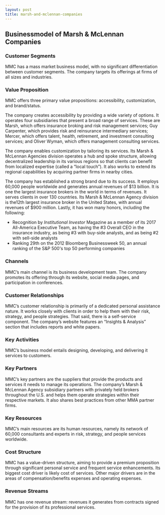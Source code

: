 ```yaml
---
layout: post
title: marsh-and-mclennan-companies
---
```


Businessmodel of Marsh & McLennan Companies
--------------------------------------------

### Customer Segments

MMC has a mass market business model, with no significant differentiation between customer segments. The company targets its offerings at firms of all sizes and industries.

### Value Proposition

MMC offers three primary value propositions: accessibility, customization, and brand/status.

The company creates accessibility by providing a wide variety of options. It operates four subsidiaries that present a broad range of services. These are Marsh, which offers insurance broking and risk management services; Guy Carpenter, which provides risk and reinsurance intermediary services; Mercer, which offers talent, health, retirement, and investment consulting services; and Oliver Wyman, which offers management consulting services.

The company enables customization by tailoring its services. Its Marsh & McLennan Agencies division operates a hub and spoke structure, allowing decentralized leadership in its various regions so that clients can benefit from localized expertise (called a “local touch”). It also works to extend its regional capabilities by acquiring partner firms in nearby cities.

The company has established a strong brand due to its success. It employs 60,000 people worldwide and generates annual revenues of $13 billion. It is one the largest insurance brokers in the world in terms of revenues. It serves clients in over 130 countries. Its Marsh & McLennan Agency division is the12th largest insurance broker in the United States, with annual revenues of $900 million. Lastly, it has won many honors, including the following:

 * Recognition by *Institutional Investor* Magazine as a member of its 2017 All-America Executive Team, as having the #3 Overall CEO in the insurance industry, as being #3 with buy-side analysts, and as being #2 with sell-side analysts
* Ranking 29th on the 2012 Bloomberg Businessweek 50, an annual ranking of the S&P 500's top 50 performing companies
 ### Channels

MMC’s main channel is its business development team. The company promotes its offering through its website, social media pages, and participation in conferences.

### Customer Relationships

MMC’s customer relationship is primarily of a dedicated personal assistance nature. It works closely with clients in order to help them with their risk, strategy, and people strategies. That said, there is a self-service component. The company’s website features an “Insights & Analysis” section that includes reports and white papers.

### Key Activities

MMC’s business model entails designing, developing, and delivering it services to customers.

### Key Partners

MMC’s key partners are the suppliers that provide the products and services it needs to manage its operations. The company’s Marsh & McLennan Agency subsidiary partners with privately held brokers throughout the U.S. and helps them operate strategies within their respective markets. It also shares best practices from other MMA partner firms.

### Key Resources

MMC’s main resources are its human resources, namely its network of 60,000 consultants and experts in risk, strategy, and people services worldwide.

### Cost Structure

MMC has a value-driven structure, aiming to provide a premium proposition through significant personal service and frequent service enhancements. Its biggest cost driver is likely cost of services. Other major drivers are in the areas of compensation/benefits expenses and operating expenses.

### Revenue Streams

MMC has one revenue stream: revenues it generates from contracts signed for the provision of its professional services.
